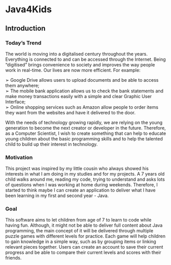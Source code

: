 # Java4Kids

## Introduction

### Today’s Trend

The world is moving into a digitalised century throughout the years. Everything is connected to and can be accessed through the Internet. Being “digitised” brings convenience to society and improves the way people work in real-time. Our lives are now more efficient. For example:

➢ Google Drive allows users to upload documents and be able to access them anywhere;  
➢ The mobile bank application allows us to check the bank statements and make money transactions easily with a simple and clear Graphic User Interface;  
➢ Online shopping services such as Amazon allow people to order items they want from the websites and have it delivered to the door.

With the needs of technology growing rapidly, we are relying on the young generation to become the next creator or developer in the future. Therefore, as a Computer Scientist, I wish to create something that can help to educate young children about the basic programming skills and to help the talented child to build up their interest in technology.

### Motivation

This project was inspired by my little cousin who always showed his interests in what I am doing in my studies and for my projects. A 7 years old child walks around me, reading my code, trying to understand and asks lots of questions when I was working at home during weekends. Therefore, I started to think maybe I can create an application to deliver what I have been learning in my first and second year - Java.

### Goal

This software aims to let children from age of 7 to learn to code while having fun. Although, it might not be able to deliver full content about Java programming, the main concept of it will be delivered through multiple puzzle games with different levels for practice. Each game will help children to gain knowledge in a simple way, such as by grouping items or linking relevant pieces together. Users can create an account to save their current progress and be able to compare their current levels and scores with their friends.
